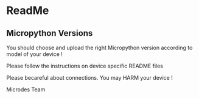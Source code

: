 # ReadMe

## Micropython Versions

You should choose and upload the right Micropython version according to model of your device !

Please follow the instructions on device specific README files

Please becareful about connections. You may HARM your device !

Microdes Team